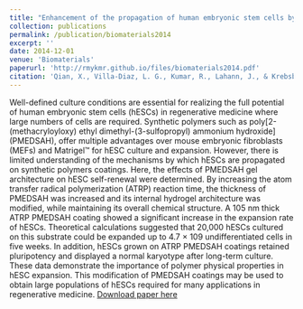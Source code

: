 ```yaml
---
title: "Enhancement of the propagation of human embryonic stem cells by modifications in the gel architecture of PMEDSAH polymer coatings."
collection: publications
permalink: /publication/biomaterials2014
excerpt: ''
date: 2014-12-01
venue: 'Biomaterials'
paperurl: 'http://rmykmr.github.io/files/biomaterials2014.pdf'
citation: 'Qian, X., Villa-Diaz, L. G., Kumar, R., Lahann, J., & Krebsbach, P. H. (2014) Biomaterials, 35(36), 958190.'
---
```

Well-defined culture conditions are essential for realizing the full potential of human embryonic stem cells (hESCs) in regenerative medicine where large numbers of cells are required. Synthetic polymers such as poly[2-(methacryloyloxy) ethyl dimethyl-(3-sulfopropyl) ammonium hydroxide] (PMEDSAH), offer multiple advantages over mouse embryonic fibroblasts (MEFs) and Matrigel™ for hESC culture and expansion. However, there is limited understanding of the mechanisms by which hESCs are propagated on synthetic polymers coatings. Here, the effects of PMEDSAH gel architecture on hESC self-renewal were determined. By increasing the atom transfer radical polymerization (ATRP) reaction time, the thickness of PMEDSAH was increased and its internal hydrogel architecture was modified, while maintaining its overall chemical structure. A 105 nm thick ATRP PMEDSAH coating showed a significant increase in the expansion rate of hESCs. Theoretical calculations suggested that 20,000 hESCs cultured on this substrate could be expanded up to 4.7 × 109 undifferentiated cells in five weeks. In addition, hESCs grown on ATRP PMEDSAH coatings retained pluripotency and displayed a normal karyotype after long-term culture. These data demonstrate the importance of polymer physical properties in hESC expansion. This modification of PMEDSAH coatings may be used to obtain large populations of hESCs required for many applications in regenerative medicine.
[Download paper here](http://rmykmr.github.io/files/biomaterials2014.pdf)

